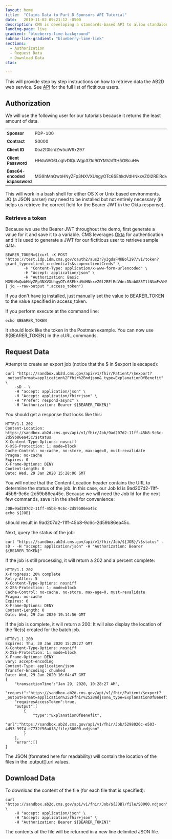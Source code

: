 ```yaml
---
layout: home
title:  "Claims Data to Part D Sponsors API Tutorial"
date:   2019-11-02 09:21:12 -0500 
description: CMS is developing a standards-based API to allow standalone Medicare Part D plan (PDP) sponsors to retrieve Medicare claims data for their enrollees.
landing-page: live
gradient: "blueberry-lime-background"
subnav-link-gradient: "blueberry-lime-link"
sections:
  - Authorization
  - Request Data
  - Download Data
ctas:

---
```

<style>
.ds-c-table td,
.ds-c-table th {
    padding: 0.3rem;
    font-size: small;
}
</style>
This will provide step by step instructions on how to retrieve data the AB2D web service. See [API](intro) 
for the full list of fictitious users. 

## Authorization
We will use the following user for our tutorials because it returns the least amount of data.
<table class="ds-c-table">
    <tbody>
        <tr>
            <td><b>Sponsor</b></td>
            <td>PDP-100</td>
        </tr>
        <tr>
            <td><b>Contract</b></td>
            <td>S0000</td>
        </tr>
        <tr>
            <td><b>Client ID</b></td>
            <td>0oa2t0lsrdZw5uWRx297</td>
        </tr>
        <tr>
            <td><b>Client Password</b></td>
            <td>HHduWG6LogIvDIQuWgp3Zlo9OYMValTtH5OBcuHw</td>
        </tr>
        <tr>
            <td><b>Base64-encoded id:password</b></td>
            <td>MG9hMnQwbHNyZFp3NXVXUngyOTc6SEhkdVdHNkxvZ0l2RElRdVdncDNabG85T1lNVmFsVHRINU9CY3VIdw==</td>
        </tr>
    </tbody>
</table>

This will work in a bash shell for either OS X or Unix based environments. JQ (a JSON parser) may need to be 
installed but not entirely necessary (it helps us retrieve the correct field for the Bearer JWT in the Okta 
response).

### Retrieve a token
Because we use the Bearer JWT throughout the demo, first generate a value for it and save it to a variable. CMS leverages
[Okta](www.okta.com) for authentication and it is used to generate a JWT for our fictitious user to retrieve sample data.

```
BEARER_TOKEN=$(curl -X POST "https://test.idp.idm.cms.gov/oauth2/aus2r7y3gdaFMKBol297/v1/token?grant_type=client_credentials&scope=clientCreds" \
        -H "Content-Type: application/x-www-form-urlencoded" \
        -H "Accept: application/json" \
        -H "Authorization: Basic MG9hMnQwbHNyZFp3NXVXUngyOTc6SEhkdVdHNkxvZ0l2RElRdVdncDNabG85T1lNVmFsVHRINU9CY3VIdw==" | jq --raw-output ".access_token")
```

If you don't have jq installed, just manually set the value to BEARER_TOKEN to the value specified in access_token.

If you perform execute at the command line:

```
echo $BEARER_TOKEN
```

It should look like the token in the Postman example. You can now use ${BEARER_TOKEN} in the cURL commands.

## Request Data
Attempt to create an export job (notice that the $ in $export is escaped):

```
curl "https://sandbox.ab2d.cms.gov/api/v1/fhir/Patient/\$export?_outputFormat=application%2Ffhir%2Bndjson&_type=ExplanationOfBenefit" \
    -sD - \
    -H "accept: application/json" \
    -H "Accept: application/fhir+json" \
    -H "Prefer: respond-async" \
    -H "Authorization: Bearer ${BEARER_TOKEN}" 
```

You should get a response that looks like this:

```
HTTP/1.1 202 
Content-Location: https://sandbox.ab2d.cms.gov/api/v1/fhir/Job/9ad207d2-11ff-45b8-9c6c-2d59b86ea45c/$status
X-Content-Type-Options: nosniff
X-XSS-Protection: 1; mode=block
Cache-Control: no-cache, no-store, max-age=0, must-revalidate
Pragma: no-cache
Expires: 0
X-Frame-Options: DENY
Content-Length: 0
Date: Wed, 29 Jan 2020 15:28:06 GMT
```
You will notice that the Content-Location header contains the URL to determine the status of the job. In this case, our Job Id is 9ad207d2-11ff-45b8-9c6c-2d59b86ea45c. Because we will need the Job Id for the next few commands, save it in the shell for convenience:

```
JOB=9ad207d2-11ff-45b8-9c6c-2d59b86ea45c
echo ${JOB}
```
should result in 9ad207d2-11ff-45b8-9c6c-2d59b86ea45c.

Next, query the status of the job:

```
curl "https://sandbox.ab2d.cms.gov/api/v1/fhir/Job/${JOB}/\$status" -sD - -H "accept: application/json" -H "Authorization: Bearer ${BEARER_TOKEN}"
```
If the job is still processing, it will return a 202 and a percent complete:

```
HTTP/1.1 202 
X-Progress: 20% complete
Retry-After: 5
X-Content-Type-Options: nosniff
X-XSS-Protection: 1; mode=block
Cache-Control: no-cache, no-store, max-age=0, must-revalidate
Pragma: no-cache
Expires: 0
X-Frame-Options: DENY
Content-Length: 0
Date: Wed, 29 Jan 2020 19:14:56 GMT
```

If the job is complete, it will return a 200: It will also display the location of the file(s) created for the batch job.

```
HTTP/1.1 200 
Expires: Thu, 30 Jan 2020 15:28:27 GMT
X-Content-Type-Options: nosniff
X-XSS-Protection: 1; mode=block
X-Frame-Options: DENY
vary: accept-encoding
Content-Type: application/json
Transfer-Encoding: chunked
Date: Wed, 29 Jan 2020 16:04:47 GMT
{
    "transactionTime":"Jan 29, 2020, 10:28:27 AM",
    "request":"https://sandbox.ab2d.cms.gov/api/v1/fhir/Patient/$export?_outputFormat=application%252Ffhir%252Bndjson&_type=ExplanationOfBenefit",
    "requiresAccessToken":true,
    "output":[
        {
            "type":"ExplanationOfBenefit",
            "url":"https://sandbox.ab2d.cms.gov/api/v1/fhir/Job/5298026c-e503-4d93-9974-c7732f56a0f8/file/S0000.ndjson"
        }
    ],
    "error":[]
}
```

The JSON (formated here for readability) will contain the location of the files in the .output[].url values.

## Download Data

To download the content of the file (for each file that is specified):

```
curl "https://sandbox.ab2d.cms.gov/api/v1/fhir/Job/${JOB}/file/S0000.ndjson" \
    -H "accept: application/json" \
    -H "Accept: application/fhir+json" \
    -H "Authorization: Bearer ${BEARER_TOKEN}"
```

The contents of the file will be returned in a new line delimited JSON file.

